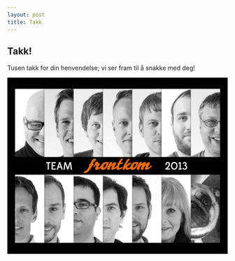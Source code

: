 ```yaml
---
layout: post
title: Takk
---
```


## Takk!

Tusen takk for din henvendelse; vi ser fram til å snakke med deg!

![Lokalene med Rails-magic](/img/team.jpg)